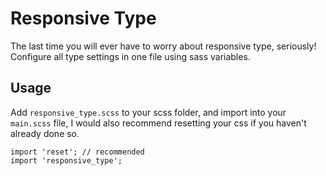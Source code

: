 # Responsive Type

The last time you will ever have to worry about responsive type, seriously! Configure all type settings in one file using sass variables.


## Usage

Add `responsive_type.scss` to your scss folder, and import into your `main.scss` file, I would also recommend resetting your css if you haven't already done so.

    import 'reset'; // recommended
    import 'responsive_type';
